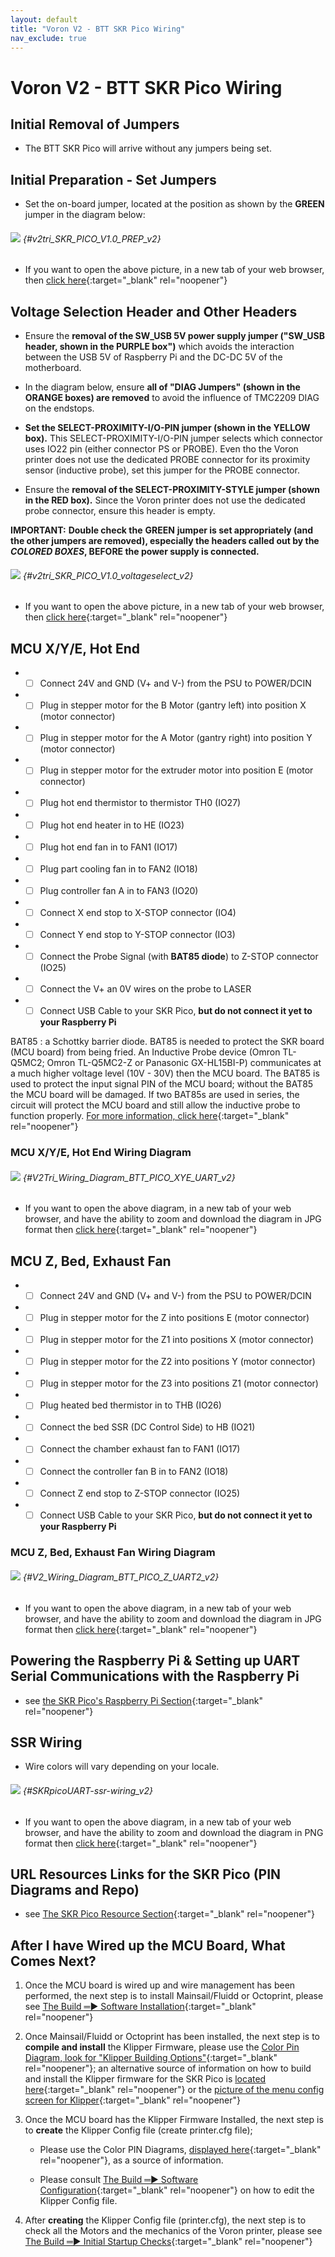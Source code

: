 ```yaml
---
layout: default
title: "Voron V2 - BTT SKR Pico Wiring"
nav_exclude: true
---
```


# Voron V2 - BTT SKR Pico Wiring

## Initial Removal of Jumpers

* The BTT SKR Pico will arrive without any jumpers being set.

## Initial Preparation - Set Jumpers

* Set the on-board jumper, located at the position as shown by the **<span class="color-blind-green">GREEN</span>** jumper in the diagram below:

###### ![](./images/v2tri_SKR_PICO_V1.0_PREP.png) {#v2tri_SKR_PICO_V1.0_PREP_v2}

* If you want to open the above picture, in a new tab of your web browser, then [click here](./images/v2tri_SKR_PICO_V1.0_PREP.png){:target="_blank" rel="noopener"}

## Voltage Selection Header and Other Headers

* Ensure the **removal of the SW_USB 5V power supply jumper ("SW_USB header, shown in the <span class="color-blind-purple">PURPLE box</span>")** which avoids the interaction between the USB 5V of Raspberry Pi and the DC-DC 5V of the motherboard.

* In the diagram below, ensure **all of "DIAG Jumpers" (shown in the <span class="color-blind-orange">ORANGE boxes</span>) are removed** to avoid the influence of TMC2209 DIAG on the endstops.

* **Set the SELECT-PROXIMITY-I/O-PIN jumper (shown in the <span class="color-blind-yellow">YELLOW box</span>).**  This SELECT-PROXIMITY-I/O-PIN jumper selects which connector uses IO22 pin (either connector PS or PROBE). Even tho the Voron printer does not use the dedicated PROBE connector for its proximity sensor (inductive probe), set this jumper for the PROBE connector.

* Ensure the **removal of the SELECT-PROXIMITY-STYLE jumper (shown in the <span class="color-blind-red">RED box</span>).** Since the Voron printer does not use the dedicated probe connector, ensure this header is empty.

__<span class="underline-double-trouble color-blind-red">IMPORTANT:</span>__ **Double check the** __<span class="color-blind-green">GREEN</span>__ **jumper is set appropriately (and the other jumpers are removed), especially the headers called out by the _COLORED BOXES_, BEFORE the power supply is connected.**

###### ![](./images/v2tri_SKR_PICO_V1.0_voltageselect.png) {#v2tri_SKR_PICO_V1.0_voltageselect_v2}

* If you want to open the above picture, in a new tab of your web browser, then [click here](./images/v2tri_SKR_PICO_V1.0_voltageselect.png){:target="_blank" rel="noopener"}

## MCU X/Y/E, Hot End

* - [ ] Connect 24V and GND (V+ and V-) from the PSU to POWER/DCIN
* - [ ] Plug in stepper motor for the B Motor (gantry left) into position X (motor connector)
* - [ ] Plug in stepper motor for the A Motor (gantry right) into position Y (motor connector)
* - [ ] Plug in stepper motor for the extruder motor into position E (motor connector)
* - [ ] Plug hot end thermistor to thermistor TH0 (IO27)
* - [ ] Plug hot end heater in to HE (IO23)
* - [ ] Plug hot end fan in to FAN1 (IO17)
* - [ ] Plug part cooling fan in to FAN2 (IO18)
* - [ ] Plug controller fan A in to FAN3 (IO20)
* - [ ] Connect X end stop to X-STOP connector (IO4)
* - [ ] Connect Y end stop to Y-STOP connector (IO3)
* - [ ] Connect the Probe Signal (with&nbsp;**BAT85 diode**) to Z-STOP connector (IO25)
* - [ ] Connect the V+ an 0V wires on the probe to LASER
* - [ ] Connect USB Cable to your SKR Pico,&nbsp;**but do not connect it yet to your Raspberry Pi**

BAT85
: a Schottky barrier diode. BAT85 is needed to protect the SKR board (MCU board) from being fried.  An Inductive Probe device (Omron TL-Q5MC2; Omron TL-Q5MC2-Z or Panasonic GX-HL15BI-P) communicates at a much higher voltage level (10V - 30V) then the MCU board.  The BAT85 is used to protect the input signal PIN of the MCU board; without the BAT85 the MCU board will be damaged.  If two BAT85s are used in series, the circuit will protect the MCU board and still allow the inductive probe to function properly. [For more information, click here](./index#bat85-diode){:target="_blank" rel="noopener"}

### MCU X/Y/E, Hot End Wiring Diagram

###### ![](./images/V2Tri_Wiring_Diagram_BTT_PICO_XYE_UART.jpg) {#V2Tri_Wiring_Diagram_BTT_PICO_XYE_UART_v2}

* <span class="fs_percent_110">If you want to open the above diagram, in a new tab of your web browser, and have the ability to zoom and download the diagram in JPG format then [click here](./images/V2Tri_Wiring_Diagram_BTT_PICO_XYE_UART.jpg){:target="_blank" rel="noopener"}</span>

## MCU Z, Bed, Exhaust Fan

* - [ ] Connect 24V and GND (V+ and V-) from the PSU to POWER/DCIN
* - [ ] Plug in stepper motor for the Z into positions E (motor connector)
* - [ ] Plug in stepper motor for the Z1 into positions X (motor connector)
* - [ ] Plug in stepper motor for the Z2 into positions Y (motor connector)
* - [ ] Plug in stepper motor for the Z3 into positions Z1 (motor connector)
* - [ ] Plug heated bed thermistor in to THB (IO26)
* - [ ] Connect the bed SSR (DC Control Side) to HB (IO21)
* - [ ] Connect the chamber exhaust fan to FAN1 (IO17)
* - [ ] Connect the controller fan B in to FAN2 (IO18)
* - [ ] Connect Z end stop to Z-STOP connector (IO25)
* - [ ] Connect USB Cable to your SKR Pico,&nbsp;**but do not connect it yet to your Raspberry Pi**

### MCU Z, Bed, Exhaust Fan Wiring Diagram

###### ![](./images/V2_Wiring_Diagram_BTT_PICO_Z_UART2.jpg) {#V2_Wiring_Diagram_BTT_PICO_Z_UART2_v2}

* <span class="fs_percent_110">If you want to open the above diagram, in a new tab of your web browser, and have the ability to zoom and download the diagram in JPG format then [click here](./images/V2_Wiring_Diagram_BTT_PICO_Z_UART2.jpg){:target="_blank" rel="noopener"}</span>

## Powering the Raspberry Pi & Setting up UART Serial Communications with the Raspberry Pi

* see [the SKR Pico's Raspberry Pi Section](./skr_pico_RaspberryPi#raspberry-pi){:target="_blank" rel="noopener"}

## SSR Wiring

* Wire colors will vary depending on your locale.

###### ![](./images/SKRpicoUART-ssr-wiring.png) {#SKRpicoUART-ssr-wiring_v2}

* If you want to open the above diagram, in a new tab of your web browser, and have the ability to zoom and download the diagram in PNG format then [click here](./images//SKRpicoUART-ssr-wiring.png){:target="_blank" rel="noopener"}

<div>

<!--### The Klipper Configuration file for SKR Pico board

The Klipper Configuration file from VoronDesign/Voron-2 GitHub Repo for SKR Pico board is [located here](https://raw.githubusercontent.com/VoronDesign/Voron-2/Voron2.4/firmware/klipper_configurations/SKR_1.3/Voron2_SKR_13_Config.cfg){:target="_blank" rel="noopener"};
-->

</div>

## URL Resources Links for the SKR Pico (PIN Diagrams and Repo)

* see [The SKR Pico Resource Section](./skr_pico_Resources#color-pin-diagram-for-skr-pico){:target="_blank" rel="noopener"}

## After I have Wired up the MCU Board, What Comes Next?

1. Once the MCU board is wired up and wire management has been performed, the next step is to install Mainsail/Fluidd or Octoprint, please see [The Build ═► Software Installation](../../build/software/index#software-installation){:target="_blank" rel="noopener"}

2. Once Mainsail/Fluidd or Octoprint has been installed, the next step is to **compile and install** the Klipper Firmware, please use the [ Color Pin Diagram, look for "Klipper Building Options"](./images/SKR_PICO_V1.0_Color_PIN_diagram.pdf){:target="_blank" rel="noopener"}; an alternative source of information on how to build and install the Klipper firmware for the SKR Pico is [located here](https://github.com/bigtreetech/SKR-Pico/blob/master/Klipper/README.md#user-content-build-firmware-image){:target="_blank" rel="noopener"} or the [picture of the menu config screen for Klipper](https://raw.githubusercontent.com/bigtreetech/SKR-Pico/master/Klipper/Images/klipper_menuconfig.png){:target="_blank" rel="noopener"}

3. Once the MCU board has the Klipper Firmware Installed, the next step is to **create** the Klipper Config file (create printer.cfg file);

    * Please use the Color PIN Diagrams, [displayed here](./skr_pico_Resources#color-pin-diagram-for-skr-pico){:target="_blank" rel="noopener"}, as a source of information.

    * Please consult [The Build ═► Software Configuration](../../build/software/configuration#software-configuration){:target="_blank" rel="noopener"} on how to edit the Klipper Config file.

4. After **creating** the Klipper Config file (printer.cfg), the next step is to check all the Motors and the mechanics of the Voron printer, please see [The Build ═► Initial Startup Checks](../../build/startup/index#initial-startup-checks){:target="_blank" rel="noopener"}

<script>
    window.onload = function v2_skr_pico_enable_checkboxes(){
    const v2_skr_pico_checkboxes = document.getElementsByClassName('task-list-item-checkbox');
    Array.prototype.forEach.call(v2_skr_pico_checkboxes, function (e) {
        e.removeAttribute('disabled');
    });
    }
</script>